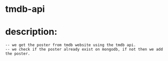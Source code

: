 # tmdb-api

# description:
    -- we get the poster from tmdb website using the tmdb api.
    -- we check if the poster already exist on mongodb, if not then we add the poster.